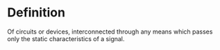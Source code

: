 # Definition

Of circuits or devices, interconnected through any means which passes
only the static characteristics of a signal.

